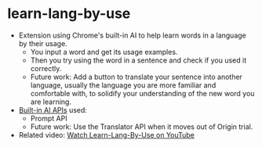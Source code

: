 # learn-lang-by-use

- Extension using Chrome's built-in AI to help learn words in a language by their usage.
  - You input a word and get its usage examples.
  - Then you try using the word in a sentence and check if you used it correctly.
  - Future work: Add a button to translate your sentence into another language, usually the language you are more familiar and comfortable with, to solidify your understanding of the new word you are learning.
- [Built-in AI APIs](https://developer.chrome.com/docs/ai/built-in-apis) used:
  - Prompt API
  - Future work: Use the Translator API when it moves out of Origin trial.
- Related video: [Watch Learn-Lang-By-Use on YouTube](https://youtu.be/xGURL2k0Zpc)
